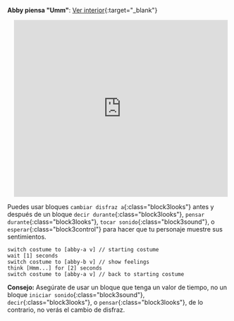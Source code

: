 **Abby piensa "Umm"**: [Ver interior](https://scratch.mit.edu/projects/498767227/editor){:target="_blank"}
<div class="scratch-preview" style="margin-left: 15px;">
  <iframe allowtransparency="true" width="485" height="402" src="https://scratch.mit.edu/projects/embed/498767227/?autostart=false" frameborder="0"></iframe>
</div>

Puedes usar bloques `cambiar disfraz a`{:class="block3looks"} antes y después de un bloque `decir durante`{:class="block3looks"}, `pensar durante`{:class="block3looks"}, `tocar sonido`{:class="block3sound"}, o `esperar`{:class="block3control"} para hacer que tu personaje muestre sus sentimientos.

```blocks3
switch costume to [abby-a v] // starting costume
wait [1] seconds
switch costume to [abby-b v] // show feelings
think [Hmm...] for [2] seconds
switch costume to [abby-a v] // back to starting costume
```

**Consejo:** Asegúrate de usar un bloque que tenga un valor de tiempo, no un bloque `iniciar sonido`{:class="block3sound"}, `decir`{:class="block3looks"}, o `pensar`{:class="block3looks"}, de lo contrario, no verás el cambio de disfraz.



